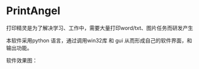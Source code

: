 # PrintAngel
打印精灵是为了解决学习、工作中，需要大量打印word/txt、图片任务而研发产生

本软件采用python 语言，通过调用win32库 和 gui 从而形成自己的软件界面，和输出功能。

软件效果图：

